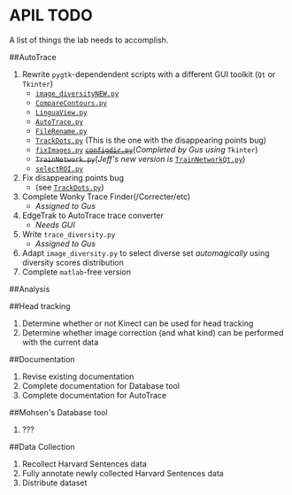 APIL TODO
===
A list of things the lab needs to accomplish.

##AutoTrace
1. Rewrite `pygtk`-dependendent scripts with a different GUI toolkit (`Qt` or `Tkinter`)
     - [`image_diversityNEW.py`](https://github.com/jjberry/Autotrace/blob/master/matlab-version/image_diversityNEW.py)
     - [`CompareContours.py`](https://github.com/jjberry/Autotrace/blob/master/matlab-version/CompareContours.py)
     - [`LinguaView.py`](https://github.com/jjberry/Autotrace/blob/master/matlab-version/LinguaView.py)
     - [`AutoTrace.py`](https://github.com/jjberry/Autotrace/blob/master/matlab-version/AutoTrace.py)
     - [`FileRename.py`](https://github.com/jjberry/Autotrace/blob/master/matlab-version/FileRename.py)
     - [`TrackDots.py`](https://github.com/jjberry/Autotrace/blob/master/matlab-version/TrackDots.py) (This is the one with the disappearing points bug)
     - [`fixImages.py`](https://github.com/jjberry/Autotrace/blob/master/matlab-version/fixImages.py) ~~[`configdir.py`](https://github.com/jjberry/Autotrace/blob/master/matlab-version/configdir.py)~~(*Completed by Gus using* `Tkinter`)
     - ~~`TrainNetwork.py`~~(*Jeff's new version is* [`TrainNetworkQt.py`](https://github.com/jjberry/Autotrace/blob/master/under-development/TrainNetworkQt.py))
     - [`selectROI.py`](https://github.com/jjberry/Autotrace/blob/master/matlab-version/SelectROI.py)
2.  Fix disappearing points bug
     - (see [`TrackDots.py`](https://github.com/jjberry/Autotrace/blob/master/matlab-version/TrackDots.py))
3.  Complete Wonky Trace Finder(/Correcter/etc)
     - *Assigned to Gus*
4.  EdgeTrak to AutoTrace trace converter
     -  *Needs GUI*
5.  Write `trace_diversity.py`  
     - *Assigned to Gus*
6.  Adapt `image_diversity.py` to select diverse set *automagically* using diversity scores distribution  
7.  Complete `matlab`-free version

##Analysis

##Head tracking
1. Determine whether or not Kinect can be used for head tracking
2. Determine whether image correction (and what kind) can be performed with the current data

##Documentation  
1. Revise existing documentation
2. Complete documentation for Database tool
3. Complete documentation for AutoTrace

##Mohsen's Database tool
1. ???

##Data Collection  
1. Recollect Harvard Sentences data
2.  Fully annotate newly collected Harvard Sentences data
3.  Distribute dataset
